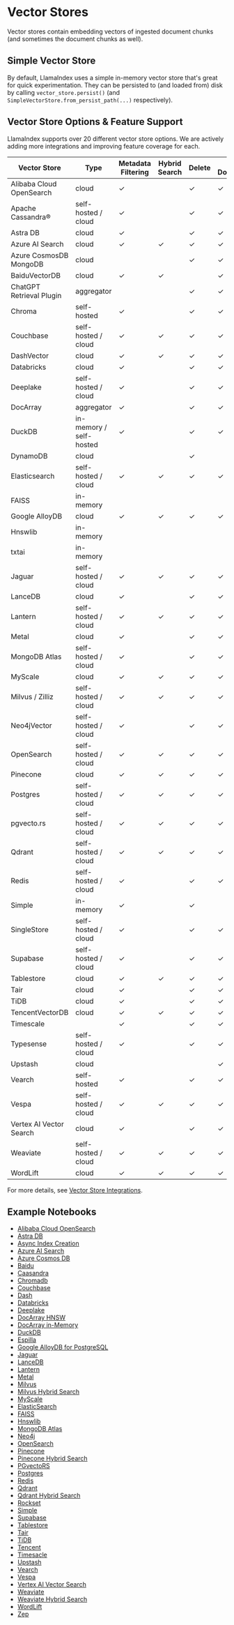 # Vector Stores

Vector stores contain embedding vectors of ingested document chunks
(and sometimes the document chunks as well).

## Simple Vector Store

By default, LlamaIndex uses a simple in-memory vector store that's great for quick experimentation.
They can be persisted to (and loaded from) disk by calling `vector_store.persist()` (and `SimpleVectorStore.from_persist_path(...)` respectively).

## Vector Store Options & Feature Support

LlamaIndex supports over 20 different vector store options.
We are actively adding more integrations and improving feature coverage for each.

| Vector Store             | Type                    | Metadata Filtering | Hybrid Search | Delete | Store Documents | Async |
|--------------------------|-------------------------| ------------------ | ------------- | ------ | --------------- | ----- |
| Alibaba Cloud OpenSearch | cloud                   | ✓                  |               | ✓      | ✓               | ✓     |
| Apache Cassandra®        | self-hosted / cloud     | ✓                  |               | ✓      | ✓               |       |
| Astra DB                 | cloud                   | ✓                  |               | ✓      | ✓               |       |
| Azure AI Search          | cloud                   | ✓                  | ✓             | ✓      | ✓               |       |
| Azure CosmosDB MongoDB   | cloud                   |                    |               | ✓      | ✓               |       |
| BaiduVectorDB            | cloud                   | ✓                  | ✓             |        | ✓               |       |
| ChatGPT Retrieval Plugin | aggregator              |                    |               | ✓      | ✓               |       |
| Chroma                   | self-hosted             | ✓                  |               | ✓      | ✓               |       |
| Couchbase                | self-hosted / cloud     | ✓                  | ✓             | ✓      | ✓               |       |
| DashVector               | cloud                   | ✓                  | ✓             | ✓      | ✓               |       |
| Databricks               | cloud                   | ✓                  |               | ✓      | ✓               |       |
| Deeplake                 | self-hosted / cloud     | ✓                  |               | ✓      | ✓               |       |
| DocArray                 | aggregator              | ✓                  |               | ✓      | ✓               |       |
| DuckDB                   | in-memory / self-hosted | ✓                  |               | ✓      | ✓               |       |
| DynamoDB                 | cloud                   |                    |               | ✓      |                 |       |
| Elasticsearch            | self-hosted / cloud     | ✓                  | ✓             | ✓      | ✓               | ✓     |
| FAISS                    | in-memory               |                    |               |        |                 |       |
| Google AlloyDB           | cloud                   | ✓                  | ✓             | ✓      | ✓               | ✓     |
| Hnswlib                  | in-memory               |                    |               |        |                 |       |
| txtai                    | in-memory               |                    |               |        |                 |       |
| Jaguar                   | self-hosted / cloud     | ✓                  | ✓             | ✓      | ✓               |       |
| LanceDB                  | cloud                   | ✓                  |               | ✓      | ✓               |       |
| Lantern                  | self-hosted / cloud     | ✓                  | ✓             | ✓      | ✓               | ✓     |
| Metal                    | cloud                   | ✓                  |               | ✓      | ✓               |       |
| MongoDB Atlas            | self-hosted / cloud     | ✓                  |               | ✓      | ✓               |       |
| MyScale                  | cloud                   | ✓                  | ✓             | ✓      | ✓               |       |
| Milvus / Zilliz          | self-hosted / cloud     | ✓                  | ✓             | ✓      | ✓               |       |
| Neo4jVector              | self-hosted / cloud     | ✓                  |               | ✓      | ✓               |       |
| OpenSearch               | self-hosted / cloud     | ✓                  | ✓             | ✓      | ✓               | ✓     |
| Pinecone                 | cloud                   | ✓                  | ✓             | ✓      | ✓               |       |
| Postgres                 | self-hosted / cloud     | ✓                  | ✓             | ✓      | ✓               | ✓     |
| pgvecto.rs               | self-hosted / cloud     | ✓                  | ✓             | ✓      | ✓               |       |
| Qdrant                   | self-hosted / cloud     | ✓                  | ✓             | ✓      | ✓               | ✓     |
| Redis                    | self-hosted / cloud     | ✓                  |               | ✓      | ✓               |       |
| Simple                   | in-memory               | ✓                  |               | ✓      |                 |       |
| SingleStore              | self-hosted / cloud     | ✓                  |               | ✓      | ✓               |       |
| Supabase                 | self-hosted / cloud     | ✓                  |               | ✓      | ✓               |       |
| Tablestore               | cloud                   | ✓                  | ✓             | ✓      | ✓               |       |
| Tair                     | cloud                   | ✓                  |               | ✓      | ✓               |       |
| TiDB                     | cloud                   | ✓                  |               | ✓      | ✓               |       |
| TencentVectorDB          | cloud                   | ✓                  | ✓             | ✓      | ✓               |       |
| Timescale                |                         | ✓                  |               | ✓      | ✓               | ✓     |
| Typesense                | self-hosted / cloud     | ✓                  |               | ✓      | ✓               |       |
| Upstash                  | cloud                   |                    |               |        | ✓               |       |
| Vearch                   | self-hosted             | ✓                  |               | ✓      | ✓               |       |
| Vespa                    | self-hosted / cloud     | ✓                  | ✓             | ✓      | ✓               |       |
| Vertex AI Vector Search  | cloud                   | ✓                  |               | ✓      | ✓               |       |
| Weaviate                 | self-hosted / cloud     | ✓                  | ✓             | ✓      | ✓               |       |
| WordLift                 | cloud                   | ✓                  | ✓             | ✓      | ✓               | ✓     |

For more details, see [Vector Store Integrations](../../community/integrations/vector_stores.md).

## Example Notebooks

- [Alibaba Cloud OpenSearch](../../examples/vector_stores/AlibabaCloudOpenSearchIndexDemo.ipynb)
- [Astra DB](../../examples/vector_stores/AstraDBIndexDemo.ipynb)
- [Async Index Creation](../../examples/vector_stores/AsyncIndexCreationDemo.ipynb)
- [Azure AI Search](../../examples/vector_stores/AzureAISearchIndexDemo.ipynb)
- [Azure Cosmos DB](../../examples/vector_stores/AzureCosmosDBMongoDBvCoreDemo.ipynb)
- [Baidu](../../examples/vector_stores/BaiduVectorDBIndexDemo.ipynb)
- [Caasandra](../../examples/vector_stores/CassandraIndexDemo.ipynb)
- [Chromadb](../../examples/vector_stores/ChromaIndexDemo.ipynb)
- [Couchbase](../../examples/vector_stores/CouchbaseVectorStoreDemo.ipynb)
- [Dash](../../examples/vector_stores/DashvectorIndexDemo.ipynb)
- [Databricks](../../examples/vector_stores/DatabricksVectorSearchDemo.ipynb)
- [Deeplake](../../examples/vector_stores/DeepLakeIndexDemo.ipynb)
- [DocArray HNSW](../../examples/vector_stores/DocArrayHnswIndexDemo.ipynb)
- [DocArray in-Memory](../../examples/vector_stores/DocArrayInMemoryIndexDemo.ipynb)
- [DuckDB](../../examples/vector_stores/DuckDBDemo.ipynb)
- [Espilla](../../examples/vector_stores/EpsillaIndexDemo.ipynb)
- [Google AlloyDB for PostgreSQL](../../examples/vector_stores/AlloyDBVectorStoreDemo.ipynb)
- [Jaguar](../../examples/vector_stores/JaguarIndexDemo.ipynb)
- [LanceDB](../../examples/vector_stores/LanceDBIndexDemo.ipynb)
- [Lantern](../../examples/vector_stores/LanternIndexDemo.ipynb)
- [Metal](../../examples/vector_stores/MetalIndexDemo.ipynb)
- [Milvus](../../examples/vector_stores/MilvusIndexDemo.ipynb)
- [Milvus Hybrid Search](../../examples/vector_stores/MilvusHybridIndexDemo.ipynb)
- [MyScale](../../examples/vector_stores/MyScaleIndexDemo.ipynb)
- [ElasticSearch](../../examples/vector_stores/ElasticsearchIndexDemo.ipynb)
- [FAISS](../../examples/vector_stores/FaissIndexDemo.ipynb)
- [Hnswlib](../../examples/vector_stores/HnswlibIndexDemo.ipynb)
- [MongoDB Atlas](../../examples/vector_stores/MongoDBAtlasVectorSearch.ipynb)
- [Neo4j](../../examples/vector_stores/Neo4jVectorDemo.ipynb)
- [OpenSearch](../../examples/vector_stores/OpensearchDemo.ipynb)
- [Pinecone](../../examples/vector_stores/PineconeIndexDemo.ipynb)
- [Pinecone Hybrid Search](../../examples/vector_stores/PineconeIndexDemo-Hybrid.ipynb)
- [PGvectoRS](../../examples/vector_stores/PGVectoRsDemo.ipynb)
- [Postgres](../../examples/vector_stores/postgres.ipynb)
- [Redis](../../examples/vector_stores/RedisIndexDemo.ipynb)
- [Qdrant](../../examples/vector_stores/QdrantIndexDemo.ipynb)
- [Qdrant Hybrid Search](../../examples/vector_stores/qdrant_hybrid.ipynb)
- [Rockset](../../examples/vector_stores/RocksetIndexDemo.ipynb)
- [Simple](../../examples/vector_stores/SimpleIndexDemo.ipynb)
- [Supabase](../../examples/vector_stores/SupabaseVectorIndexDemo.ipynb)
- [Tablestore](../../examples/vector_stores/TablestoreDemo.ipynb)
- [Tair](../../examples/vector_stores/TairIndexDemo.ipynb)
- [TiDB](../../examples/vector_stores/TiDBVector.ipynb)
- [Tencent](../../examples/vector_stores/TencentVectorDBIndexDemo.ipynb)
- [Timesacle](../../examples/vector_stores/Timescalevector.ipynb)
- [Upstash](../../examples/vector_stores/UpstashVectorDemo.ipynb)
- [Vearch](../../examples/vector_stores/VearchDemo.ipynb)
- [Vespa](../../examples/vector_stores/VespaIndexDemo.ipynb)
- [Vertex AI Vector Search](../../examples/vector_stores/VertexAIVectorSearchDemo.ipynb)
- [Weaviate](../../examples/vector_stores/WeaviateIndexDemo.ipynb)
- [Weaviate Hybrid Search](../../examples/vector_stores/WeaviateIndexDemo-Hybrid.ipynb)
- [WordLift](../../examples/vector_stores/WordLiftDemo.ipynb)
- [Zep](../../examples/vector_stores/ZepIndexDemo.ipynb)
